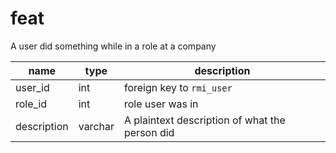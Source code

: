 # feat

A user did something while in a role at a company

| name        | type    | description                                    |
|-------------|---------|------------------------------------------------|
| user_id     | int     | foreign key to `rmi_user`                      |
| role_id     | int     | role user was in                               |
| description | varchar | A plaintext description of what the person did |